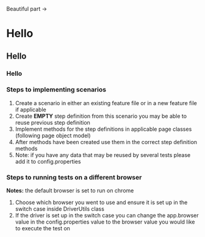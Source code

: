 Beautiful part ->
# Hello
## Hello
### Hello


### Steps to implementing scenarios

1. Create a scenario in either an existing feature 
file or in a new feature file if applicable
2. Create **EMPTY** step definition from this scenario 
you may be able to reuse previous step definition
3. Implement methods for the step definitions in 
applicable page classes (following page object model)
4. After methods have been created use them in the correct step definition methods
5. Note: if you have any data that may be reused by 
several tests please add it to config.properties

### Steps to running tests on a different browser
**Notes:** the default browser is set to run on chrome
1. Choose which browser you went to use and ensure it
is set up in the switch case inside DriverUtils class
2. If the driver is set up in the switch case you can change
the app.browser value in the config.properties value to the browser 
value you would like to execute the test on